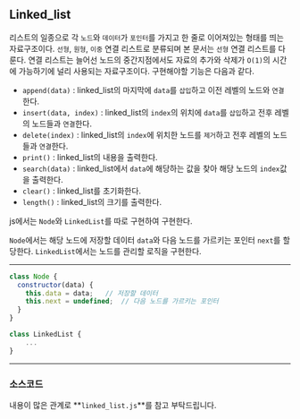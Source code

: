 ## Linked_list

리스트의 일종으로 각 `노드`와 `데이터`가 `포인터`를 가지고 한 줄로 이어져있는 형태를 띄는 자료구조이다. `선형`, `원형`, `이중` 연결 리스트로 분류되며 본 문서는 `선형` 연결 리스트를 다룬다. 연결 리스트는 늘어선 노드의 중간지점에서도 자료의 추가와 삭제가 `O(1)`의 시간에 가능하기에 널리 사용되는 자료구조이다. 구현해야할 기능은 다음과 같다.

- `append(data)` : linked_list의 마지막에 `data`를 `삽입`하고 이전 레벨의 노드와 `연결`한다.
- `insert(data, index)` : linked_list의 `index`의 위치에 `data`를 `삽입`하고 전후 레벨의 노드들과 `연결`한다.
- `delete(index)` : linked_list의 `index`에 위치한 노드를 `제거`하고 전후 레벨의 노드들과 `연결`한다.
- `print()` : linked_list의 내용을 출력한다.
- `search(data)` : linked_list에서 `data`에 해당하는 값을 찾아 해당 노드의 `index`값을 출력한다.
- `clear()` : linked_list를 초기화한다.
- `length()` : linked_list의 크기를 출력한다.

js에서는 `Node`와 `LinkedList`를 따로 구현하여 구현한다.

`Node`에서는 해당 노드에 저장할 데이터 `data`와 다음 노드를 가르키는 포인터 `next`를 할당한다.
`LinkedList`에서는 노드를 관리할 로직을 구현한다.

---

```javascript
class Node {
  constructor(data) {
    this.data = data;   // 저장할 데이터
    this.next = undefined;  // 다음 노드를 가르키는 포인터
  }
}

class LinkedList {
    ...
}
```

---

### 소스코드

내용이 많은 관계로 **`linked_list.js`**를 참고 부탁드립니다.

